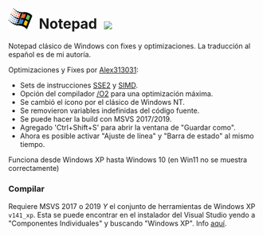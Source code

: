 # <img src="https://github.com/Alex313031/Notepad-NT/blob/main/winnt_flag.svg" width="48">&nbsp; Notepad &nbsp;<img src="https://github.com/Alex313031/Notepad-NT/blob/main/notepad/notepad.ico" width="42">

Notepad clásico de Windows con fixes y optimizaciones. La traducción al español es de mi autoría.

Optimizaciones y Fixes por [Alex313031](https://github.com/Alex313031/Notepad-NT):

 - Sets de instrucciones [SSE2](https://en.wikipedia.org/wiki/SSE2) y [SIMD](https://en.wikipedia.org/wiki/Single_instruction,_multiple_data).
 - Opción del compilador [/O2](https://learn.microsoft.com/es-es/cpp/build/reference/o1-o2-minimize-size-maximize-speed) para una optimización máxima.
 - Se cambió el ícono por el clásico de Windows NT.
 - Se removieron variables indefinidas del código fuente.
 - Se puede hacer la build con MSVS 2017/2019.
 - Agregado 'Ctrl+Shift+S' para abrir la ventana de "Guardar como".
 - Ahora es posible activar "Ajuste de línea" y "Barra de estado" al mismo tiempo.

Funciona desde Windows XP hasta Windows 10 (en Win11 no se muestra correctamente)

### Compilar

Requiere MSVS 2017 o 2019 *Y* el conjunto de herramientas de Windows XP `v141_xp`.
Esta se puede encontrar en el instalador del Visual Studio yendo a "Componentes Individuales" y buscando "Windows XP". Info [aquí](https://learn.microsoft.com/es-es/cpp/build/configuring-programs-for-windows-xp#install-the-windows-xp-platform-toolset).
